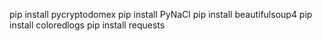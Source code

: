 pip install pycryptodomex
pip install PyNaCl
pip install beautifulsoup4
pip install coloredlogs
pip install requests